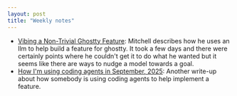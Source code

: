 ```yaml
---
layout: post
title: "Weekly notes"
---
```


* [Vibing a Non-Trivial Ghostty Feature](https://mitchellh.com/writing/non-trivial-vibing): Mitchell describes how he uses an llm to help build a feature for ghostty. It took a few days and there were certainly points where he couldn't get it to do what he wanted but it seems like there are ways to nudge a model towards a goal.
* [How I'm using coding agents in September, 2025](https://blog.fsck.com/2025/10/05/how-im-using-coding-agents-in-september-2025/): Another write-up about how somebody is using coding agents to help implement a feature.
